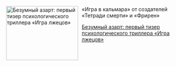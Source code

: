 <!--2025-08-26 11:45:22-->
<div class="yb">
  <div class="rss kino_kino"><a href="https://www.kino-teatr.ru/kino/news/y2025/8-26/38762/" title="Безумный азарт: первый тизер психологического триллера «Игра лжецов»"><img src="https://www.kino-teatr.ru/news/2/6/38762/poster.jpg" width="196" height="147" align="left" hspace="5" style="margin: 0px 10px 0px 5px" alt="Безумный азарт: первый тизер психологического триллера «Игра лжецов»"/></a>«Игра в кальмара» от создателей «Тетради смерти» и «Фрирен» <p class="titl"><a href="https://www.kino-teatr.ru/kino/news/y2025/8-26/38762/">Безумный азарт: первый тизер психологического триллера «Игра лжецов»</a></p></div>
</div>
